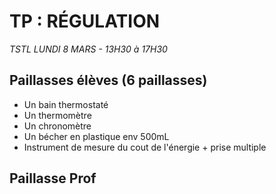 # TP : RÉGULATION

_TSTL  LUNDI 8 MARS - 13H30 à 17H30_

## Paillasses élèves (6 paillasses)

* Un bain thermostaté
* Un thermomètre
* Un chronomètre
* Un bécher en plastique env 500mL
* Instrument de mesure du cout de l'énergie + prise multiple 

## Paillasse Prof
